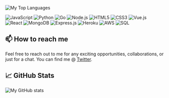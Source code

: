 ![My Top Languages](https://github-readme-stats.vercel.app/api/top-langs/?username=voromade&theme=chartreuse-dark&show_icons=true)

<p>
  <img alt="JavaScript" src="https://img.shields.io/badge/-JavaScript-black?style=flat-square&logo=javascript" />
  <img alt="Python" src="https://img.shields.io/badge/-Python-black?style=flat-square&logo=Python" />
  <img alt="Go" src="https://img.shields.io/badge/-Go-black?style=flat-square&logo=go" />
  <img alt="Node.js" src="https://img.shields.io/badge/-Node.js-black?style=flat-square&logo=Node.js" />
  <img alt="HTML5" src="https://img.shields.io/badge/-HTML5-E34F26?style=flat-square&logo=html5&logoColor=white" />
  <img alt="CSS3" src="https://img.shields.io/badge/-CSS3-1572B6?style=flat-square&logo=css3" />
  <img alt="Vue.js" src="https://img.shields.io/badge/-Vue.js-black?style=flat-square&logo=vue.js" />
  <img alt="React" src="https://img.shields.io/badge/-React-black?style=flat-square&logo=react" />
  <img alt="MongoDB" src="https://img.shields.io/badge/-MongoDB-black?style=flat-square&logo=mongodb" />
  <img alt="Express.js" src="https://img.shields.io/badge/-Express.js-black?style=flat-square&logo=express" />
  <img alt="Heroku" src="https://img.shields.io/badge/-Heroku-430098?style=flat-square&logo=heroku" />
  <img alt="AWS" src="https://img.shields.io/badge/Amazon%20AWS-232F3E?style=flat-square&logo=amazon-aws" />
  <img alt="SQL" src="https://img.shields.io/badge/-SQL-black?style=flat-square&logo=sql" />
</p>

## 📫 How to reach me

Feel free to reach out to me for any exciting opportunities, collaborations, or just for a chat. You can find me @ [Twitter](https://twitter.com/voromade).


## 📈 GitHub Stats

![My GitHub stats](https://github-readme-stats.vercel.app/api?username=voromade&show_icons=true&theme=chartreuse-dark)

